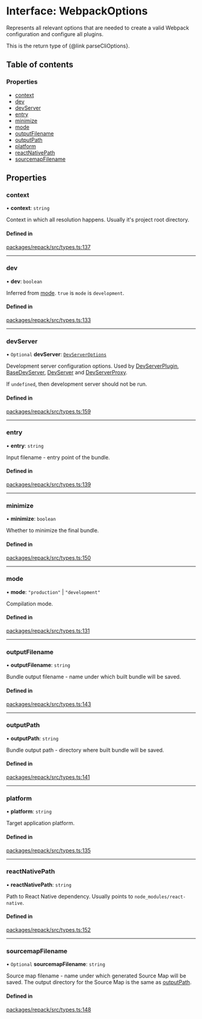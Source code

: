 # Interface: WebpackOptions

Represents all relevant options that are needed to create a valid Webpack configuration
and configure all plugins.

This is the return type of {@link parseCliOptions}.

## Table of contents

### Properties

- [context](./WebpackOptions.md#context)
- [dev](./WebpackOptions.md#dev)
- [devServer](./WebpackOptions.md#devserver)
- [entry](./WebpackOptions.md#entry)
- [minimize](./WebpackOptions.md#minimize)
- [mode](./WebpackOptions.md#mode)
- [outputFilename](./WebpackOptions.md#outputfilename)
- [outputPath](./WebpackOptions.md#outputpath)
- [platform](./WebpackOptions.md#platform)
- [reactNativePath](./WebpackOptions.md#reactnativepath)
- [sourcemapFilename](./WebpackOptions.md#sourcemapfilename)

## Properties

### context

• **context**: `string`

Context in which all resolution happens. Usually it's project root directory.

#### Defined in

[packages/repack/src/types.ts:137](https://github.com/callstack/repack/blob/a78f6b9/packages/repack/src/types.ts#L137)

___

### dev

• **dev**: `boolean`

Inferred from [mode](./WebpackOptions.md#mode). `true` is `mode` is `development`.

#### Defined in

[packages/repack/src/types.ts:133](https://github.com/callstack/repack/blob/a78f6b9/packages/repack/src/types.ts#L133)

___

### devServer

• `Optional` **devServer**: [`DevServerOptions`](./DevServerOptions.md)

Development server configuration options.
Used by [DevServerPlugin](../classes/DevServerPlugin.md), [BaseDevServer](../classes/BaseDevServer.md), [DevServer](../classes/DevServer.md) and [DevServerProxy](../classes/DevServerProxy.md).

If `undefined`, then development server should not be run.

#### Defined in

[packages/repack/src/types.ts:159](https://github.com/callstack/repack/blob/a78f6b9/packages/repack/src/types.ts#L159)

___

### entry

• **entry**: `string`

Input filename - entry point of the bundle.

#### Defined in

[packages/repack/src/types.ts:139](https://github.com/callstack/repack/blob/a78f6b9/packages/repack/src/types.ts#L139)

___

### minimize

• **minimize**: `boolean`

Whether to minimize the final bundle.

#### Defined in

[packages/repack/src/types.ts:150](https://github.com/callstack/repack/blob/a78f6b9/packages/repack/src/types.ts#L150)

___

### mode

• **mode**: ``"production"`` \| ``"development"``

Compilation mode.

#### Defined in

[packages/repack/src/types.ts:131](https://github.com/callstack/repack/blob/a78f6b9/packages/repack/src/types.ts#L131)

___

### outputFilename

• **outputFilename**: `string`

Bundle output filename - name under which built bundle will be saved.

#### Defined in

[packages/repack/src/types.ts:143](https://github.com/callstack/repack/blob/a78f6b9/packages/repack/src/types.ts#L143)

___

### outputPath

• **outputPath**: `string`

Bundle output path - directory where built bundle will be saved.

#### Defined in

[packages/repack/src/types.ts:141](https://github.com/callstack/repack/blob/a78f6b9/packages/repack/src/types.ts#L141)

___

### platform

• **platform**: `string`

Target application platform.

#### Defined in

[packages/repack/src/types.ts:135](https://github.com/callstack/repack/blob/a78f6b9/packages/repack/src/types.ts#L135)

___

### reactNativePath

• **reactNativePath**: `string`

Path to React Native dependency. Usually points to `node_modules/react-native`.

#### Defined in

[packages/repack/src/types.ts:152](https://github.com/callstack/repack/blob/a78f6b9/packages/repack/src/types.ts#L152)

___

### sourcemapFilename

• `Optional` **sourcemapFilename**: `string`

Source map filename - name under which generated Source Map will be saved.
The output directory for the Source Map is the same as [outputPath](./WebpackOptions.md#outputpath).

#### Defined in

[packages/repack/src/types.ts:148](https://github.com/callstack/repack/blob/a78f6b9/packages/repack/src/types.ts#L148)
